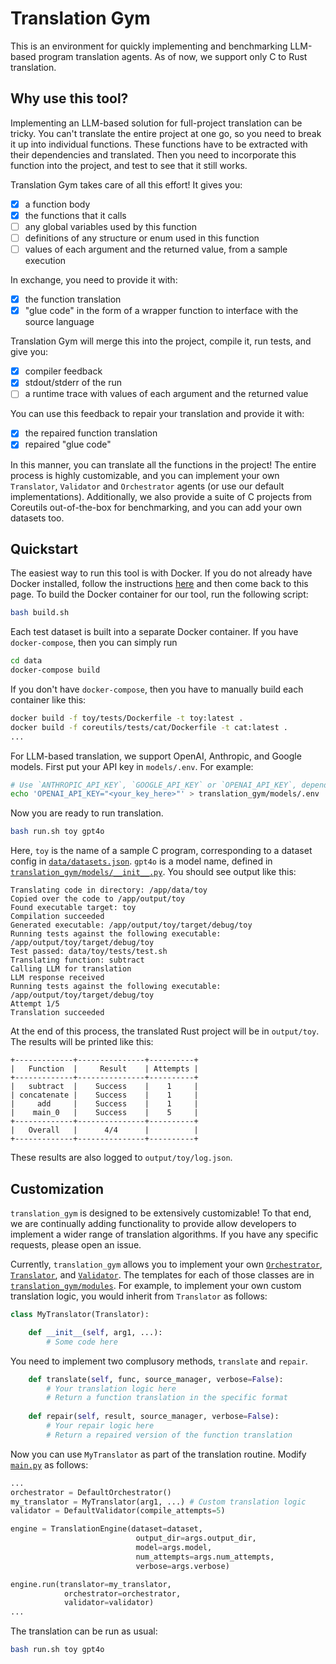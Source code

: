 # Translation Gym

This is an environment for quickly implementing and benchmarking LLM-based program translation agents. As of now, we support only C to Rust translation.

## Why use this tool?

Implementing an LLM-based solution for full-project translation can be tricky. You can't translate the entire project at one go, so you need to break it up into individual functions. These functions have to be extracted with their dependencies and translated. Then you need to incorporate this function into the project, and test to see that it still works.

Translation Gym takes care of all this effort! It gives you:
- [x] a function body
- [x] the functions that it calls
- [ ] any global variables used by this function
- [ ] definitions of any structure or enum used in this function
- [ ] values of each argument and the returned value, from a sample execution 

In exchange, you need to provide it with:
- [x] the function translation
- [x] "glue code" in the form of a wrapper function to interface with the source language

Translation Gym will merge this into the project, compile it, run tests, and give you:
- [x] compiler feedback
- [x] stdout/stderr of the run
- [ ] a runtime trace with values of each argument and the returned value

You can use this feedback to repair your translation and provide it with:
- [x] the repaired function translation
- [x] repaired "glue code"

In this manner, you can translate all the functions in the project! The entire process is highly customizable, and you can implement your own `Translator`, `Validator` and `Orchestrator` agents (or use our default implementations). Additionally, we also provide a suite of C projects from Coreutils out-of-the-box for benchmarking, and you can add your own datasets too.

## Quickstart

The easiest way to run this tool is with Docker. If you do not already have Docker installed, follow the instructions [here](https://docs.docker.com/engine/install/) and then come back to this page. To build the Docker container for our tool, run the following script:
```sh
bash build.sh
```
Each test dataset is built into a separate Docker container. If you have `docker-compose`, then you can simply run
```sh
cd data
docker-compose build
```
If you don't have `docker-compose`, then you have to manually build each container like this:
```sh
docker build -f toy/tests/Dockerfile -t toy:latest .
docker build -f coreutils/tests/cat/Dockerfile -t cat:latest .
...
```
For LLM-based translation, we support OpenAI, Anthropic, and Google models. First put your API key in `models/.env`. For example:
```sh
# Use `ANTHROPIC_API_KEY`, `GOOGLE_API_KEY` or `OPENAI_API_KEY`, depending on your use case
echo 'OPENAI_API_KEY="<your_key_here>"' > translation_gym/models/.env
```
Now you are ready to run translation.
```sh
bash run.sh toy gpt4o
```
Here, `toy` is the name of a sample C program, corresponding to a dataset config in [`data/datasets.json`](data/datasets.json). `gpt4o` is a model name, defined in [`translation_gym/models/__init__.py`](translation_gym/models/__init__.py).
You should see output like this:
```
Translating code in directory: /app/data/toy
Copied over the code to /app/output/toy
Found executable target: toy
Compilation succeeded
Generated executable: /app/output/toy/target/debug/toy
Running tests against the following executable: /app/output/toy/target/debug/toy
Test passed: data/toy/tests/test.sh
Translating function: subtract
Calling LLM for translation
LLM response received
Running tests against the following executable: /app/output/toy/target/debug/toy
Attempt 1/5
Translation succeeded
```
At the end of this process, the translated Rust project will be in `output/toy`. The results will be printed like this:
```
+-------------+---------------+----------+
|   Function  |     Result    | Attempts |
+-------------+---------------+----------+
|   subtract  |    Success    |    1     |
| concatenate |    Success    |    1     |
|     add     |    Success    |    1     |
|    main_0   |    Success    |    5     |
+-------------+---------------+----------+
|   Overall   |      4/4      |          |
+-------------+---------------+----------+
```
These results are also logged to `output/toy/log.json`.

## Customization

`translation_gym` is designed to be extensively customizable! To that end, we are continually adding functionality to provide allow developers to implement a wider range of translation algorithms. If you have any specific requests, please open an issue.

Currently, `translation_gym` allows you to implement your own [`Orchestrator`](translation_gym/modules/orchestrator.py), [`Translator`](translation_gym/modules/translator.py), and [`Validator`](translation_gym/modules/validator.py). The templates for each of those classes are in [`translation_gym/modules`](translation_gym/modules). For example, to implement your own custom translation logic, you would inherit from `Translator` as follows:
```python
class MyTranslator(Translator):

    def __init__(self, arg1, ...):
        # Some code here
```
You need to implement two complusory methods, `translate` and `repair`.
```python
    def translate(self, func, source_manager, verbose=False):
        # Your translation logic here
        # Return a function translation in the specific format
    
    def repair(self, result, source_manager, verbose=False):
        # Your repair logic here
        # Return a repaired version of the function translation
```
Now you can use `MyTranslator` as part of the translation routine. Modify [`main.py`](main.py) as follows:
```python
...
orchestrator = DefaultOrchestrator()
my_translator = MyTranslator(arg1, ...) # Custom translation logic
validator = DefaultValidator(compile_attempts=5)

engine = TranslationEngine(dataset=dataset,
                            output_dir=args.output_dir,
                            model=args.model,
                            num_attempts=args.num_attempts,
                            verbose=args.verbose)

engine.run(translator=my_translator,
            orchestrator=orchestrator,
            validator=validator)
...
```
The translation can be run as usual:
```sh
bash run.sh toy gpt4o
```
